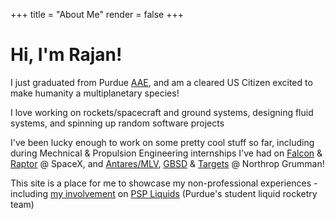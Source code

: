 +++
title = "About Me"
render = false
+++

# Hi, I'm Rajan!

I just graduated from Purdue [AAE](https://engineering.purdue.edu/AAE/academics/undergraduate), and am a cleared US Citizen excited to make humanity a multiplanetary species!

I love working on rockets/spacecraft and ground systems, designing fluid systems, and spinning up random software projects

I've been lucky enough to work on some pretty cool stuff so far, including during Mechnical & Propulsion Engineering internships I've had on [Falcon](https://www.spacex.com/vehicles/falcon-9/) & [Raptor](https://www.spacex.com/vehicles/starship/) @ SpaceX, and [Antares/MLV](https://www.northropgrumman.com/space/medium-launch-vehicle), [GBSD](https://www.northropgrumman.com/space/sentinel) & [Targets](https://www.northropgrumman.com/space/target-vehicles) @ Northrop Grumman!

This site is a place for me to showcase my non-professional experiences - including [my involvement](@/projects/upper_plumbing.md) on [PSP Liquids](https://purdueseds.space/liquids/) (Purdue's student liquid rocketry team)
